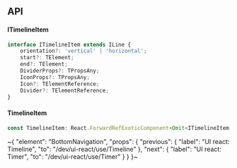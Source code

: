 

## API

#### ITimelineItem

```ts
interface ITimelineItem extends ILine {
    orientation?: 'vertical' | 'horizontal';
    start?: TElement;
    end?: TElement;
    DividerProps?: TPropsAny;
    IconProps?: TPropsAny;
    Icon?: TElementReference;
    Divider?: TElementReference;
}
```

#### TimelineItem

```ts
const TimelineItem: React.ForwardRefExoticComponent<Omit<ITimelineItem, "ref"> & React.RefAttributes<unknown>>;
```


~{
  "element": "BottomNavigation",
  "props": {
    "previous": {
      "label": "UI react: Timeline",
      "to": "/dev/ui-react/use/Timeline"
    },
    "next": {
      "label": "UI react: Timer",
      "to": "/dev/ui-react/use/Timer"
    }
  }
}~
